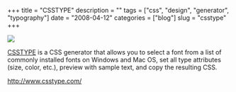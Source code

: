 +++
title = "CSSTYPE"
description = ""
tags = ["css", "design", "generator", "typography"]
date = "2008-04-12"
categories = ["blog"]
slug = "csstype"
+++



  <div class="notebook-screenshot"><a href="http://www.csstype.com/"><img src="/media/bluga/wt48009984a64f1.jpg"/></a></div><p><a href="http://www.csstype.com/">CSSTYPE</a> is a CSS generator that allows you to select a font from a list of commonly installed fonts on Windows and Mac OS, set all type attributes (size, color, etc.), preview with sample text, and copy the resulting CSS. </p>
    
  <a href="http://www.csstype.com/">http://www.csstype.com/</a>
